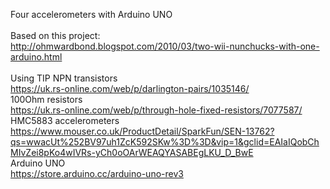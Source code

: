 Four accelerometers with Arduino UNO<br>
<br>
Based on this project:<br>
http://ohmwardbond.blogspot.com/2010/03/two-wii-nunchucks-with-one-arduino.html<br>
<br>
Using
TIP NPN transistors<br>
https://uk.rs-online.com/web/p/darlington-pairs/1035146/<br>
100Ohm resistors<br>
https://uk.rs-online.com/web/p/through-hole-fixed-resistors/7077587/<br>
HMC5883 accelerometers<br>
https://www.mouser.co.uk/ProductDetail/SparkFun/SEN-13762?qs=wwacUt%252BV97uh1ZcK592SKw%3D%3D&vip=1&gclid=EAIaIQobChMIvZei8pKo4wIVRs-yCh0oOArWEAQYASABEgLKU_D_BwE<br>
Arduino UNO<br>
https://store.arduino.cc/arduino-uno-rev3<br>
